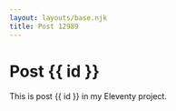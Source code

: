 ```yaml
---
layout: layouts/base.njk
title: Post 12989
---
```


# Post {{ id }}

This is post {{ id }} in my Eleventy project.
